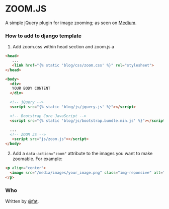 # ZOOM.JS

A simple jQuery plugin for image zooming; as seen on [Medium](https://medium.com/designing-medium/image-zoom-on-medium-24d146fc0c20).


### How to add to django template

1. Add zoom.css within head section and zoom.js a

  ```html
  <head>
     ...
     <link href="{% static 'blog/css/zoom.css' %}" rel="stylesheet">
  </head>
  ```

  ```html
  <body>
    <div>
     YOUR BODY CONTENT
    </div>

    <!-- jQuery -->
    <script src="{% static 'blog/js/jquery.js' %}"></script>

    <!-- Bootstrap Core JavaScript -->
    <script src="{% static 'blog/js/bootstrap.bundle.min.js' %}"></script>

    ...
    <!-- ZOOM JS -->
     <script src="js/zoom.js"></script>
  </body>
  ```

2. Add a `data-action="zoom"` attribute to the images you want to make zoomable. For example:

  ```html
  <p align="center">
	<image src="/media/images/your_image.png" class="img-reponsive" alt="img description" width="100%" data-action="zoom">
  </p>
  ```

### Who

Written by <a href="//twitter.com/fat">@fat</a>.
